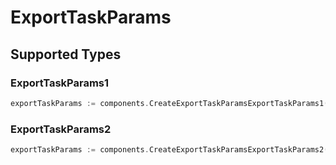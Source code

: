 # ExportTaskParams


## Supported Types

### ExportTaskParams1

```go
exportTaskParams := components.CreateExportTaskParamsExportTaskParams1(components.ExportTaskParams1{/* values here */})
```

### ExportTaskParams2

```go
exportTaskParams := components.CreateExportTaskParamsExportTaskParams2(components.ExportTaskParams2{/* values here */})
```

